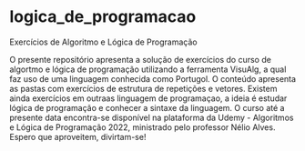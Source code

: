 # logica_de_programacao
Exercícios de Algoritmo e Lógica de Programação

O presente repositório apresenta a solução de exercícios do curso de algortmo e lógica de programação utilizando a ferramenta VisuAlg, a qual faz uso de uma linguagem conhecida como Portugol.
O conteúdo apresenta as pastas com exercícios de estrutura de repetições e vetores.
Existem ainda exercícios em outraas linguagem de programaçao, a ideia é estudar lógica de programação e conhecer a sintaxe da linguagem.
O curso até a presente data encontra-se disponível na plataforma da Udemy - Algoritmos e Lógica de Programação 2022, ministrado pelo professor Nélio Alves.
Espero que aproveitem, divirtam-se!
